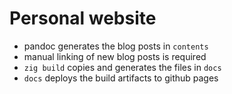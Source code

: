 # Personal website 

- pandoc generates the blog posts in `contents`
- manual linking of new blog posts is required 
- `zig build` copies and generates the files in `docs`
- `docs` deploys the build artifacts to github pages

